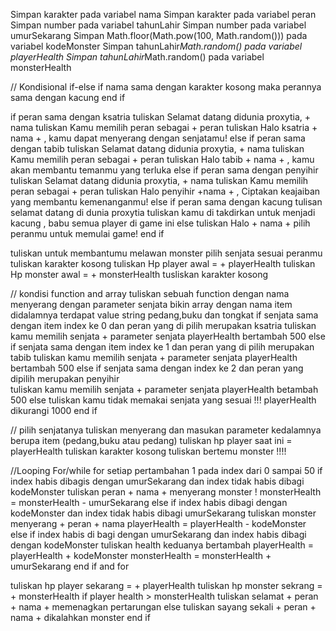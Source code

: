 Simpan karakter pada variabel nama 
Simpan karakter pada variabel peran
Simpan number pada variabel tahunLahir 
Simpan number pada variabel umurSekarang
Simpan Math.floor(Math.pow(100, Math.random())) pada variabel kodeMonster
Simpan tahunLahir*Math.random() pada variabel playerHealth
Simpan tahunLahir*Math.random() pada variabel monsterHealth 

// Kondisional if-else
if nama sama dengan karakter kosong 
  maka perannya sama dengan kacung
end if 

if peran sama dengan ksatria 
  tuliskan Selamat datang didunia proxytia, + nama 
  tuliskan Kamu memilih peran sebagai  +  peran
    tuliskan Halo ksatria  + nama + , kamu dapat menyerang dengan senjatamu!
  else if peran sama dengan tabib 
    tuliskan  Selamat datang didunia proxytia, + nama 
    tuliskan  Kamu memilih peran sebagai  +  peran
    tuliskan  Halo tabib  + nama +  , kamu akan membantu temanmu yang terluka
  else if peran sama dengan penyihir 
    tuliskan Selamat datang didunia proxytia, + nama 
    tuliskan Kamu memilih peran sebagai  +  peran
    tuliskan Halo penyihir  +nama + , Ciptakan keajaiban yang membantu kemenanganmu! 
  else if peran sama dengan kacung 
    tulisan selamat datang di dunia proxytia
    tuliskan kamu di takdirkan untuk menjadi kacung , babu semua player di game ini
  else 
    tuliskan Halo + nama +  pilih peranmu untuk memulai game!
end if 

tuliskan untuk membantumu melawan monster pilih senjata sesuai peranmu
tuliskan karakter kosong 
tuliskan Hp player awal =  + playerHealth
tuliskan Hp monster awal =  + monsterHealth
tusliskan karakter kosong


// kondisi function and array
tuliskan sebuah function dengan nama menyerang dengan parameter senjata 
  bikin array dengan nama item didalamnya terdapat value string pedang,buku dan tongkat
  if senjata sama dengan item index ke 0 dan peran yang di pilih merupakan ksatria 
    tuliskan kamu memilih senjata + parameter senjata
    playerHealth bertambah 500
    else if senjata sama dengan item index ke 1 dan peran yang di pilih merupakan tabib 
      tuliskan kamu memilih senjata + parameter senjata
      playerHealth bertambah 500
    else if senjata sama dengan index ke 2 dan peran yang dipilih merupakan penyihir  
      tuliskan kamu memilih senjata + parameter senjata 
      playerHealth betambah 500
    else 
      tuliskan kamu tidak memakai senjata yang sesuai !!!
      playerHealth dikurangi 1000
  end if 
      
// pilih senjatanya
tuliskan menyerang dan masukan parameter kedalamnya berupa item (pedang,buku atau pedang)
tuliskan hp player saat ini = playerHealth
tuliskan karakter kosong
tuliskan bertemu monster !!!!


//Looping For/while
for setiap pertambahan 1 pada index dari 0 sampai 50
    if index habis dibagis dengan umurSekarang dan index tidak habis dibagi kodeMonster
      tuliskan peran + nama + menyerang monster !
      monsterHealth = monsterHealth - umurSekarang
      else if index habis dibagi dengan kodeMonster dan index tidak habis dibagi umurSekarang 
      tuliskan monster menyerang + peran + nama 
      playerHealth = playerHealth - kodeMonster
      else if index habis di bagi dengan umurSekarang dan index habis dibagi dengan kodeMonster
      tuliskan health keduanya bertambah 
      playerHealth = playerHealth + kodeMonster
      monsterHealth = monsterHealth + umurSekarang
    end if
and for     

tuliskan hp player sekarang = + playerHealth
tuliskan hp monster sekrang = + monsterHealth
if player health > monsterHealth
  tuliskan selamat + peran + nama + memenagkan pertarungan 
  else 
  tuliskan sayang sekali + peran + nama + dikalahkan monster 
end if 


  
  




















